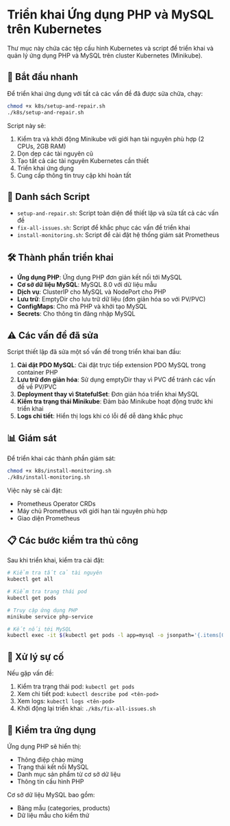 # Triển khai Ứng dụng PHP và MySQL trên Kubernetes

Thư mục này chứa các tệp cấu hình Kubernetes và script để triển khai và quản lý ứng dụng PHP và MySQL trên cluster Kubernetes (Minikube).

## 🚀 Bắt đầu nhanh

Để triển khai ứng dụng với tất cả các vấn đề đã được sửa chữa, chạy:

```bash
chmod +x k8s/setup-and-repair.sh
./k8s/setup-and-repair.sh
```

Script này sẽ:
1. Kiểm tra và khởi động Minikube với giới hạn tài nguyên phù hợp (2 CPUs, 2GB RAM)
2. Dọn dẹp các tài nguyên cũ
3. Tạo tất cả các tài nguyên Kubernetes cần thiết
4. Triển khai ứng dụng
5. Cung cấp thông tin truy cập khi hoàn tất

## 📁 Danh sách Script

- `setup-and-repair.sh`: Script toàn diện để thiết lập và sửa tất cả các vấn đề
- `fix-all-issues.sh`: Script để khắc phục các vấn đề triển khai
- `install-monitoring.sh`: Script để cài đặt hệ thống giám sát Prometheus

## 🛠️ Thành phần triển khai

- **Ứng dụng PHP**: Ứng dụng PHP đơn giản kết nối tới MySQL
- **Cơ sở dữ liệu MySQL**: MySQL 8.0 với dữ liệu mẫu
- **Dịch vụ**: ClusterIP cho MySQL và NodePort cho PHP
- **Lưu trữ**: EmptyDir cho lưu trữ dữ liệu (đơn giản hóa so với PV/PVC)
- **ConfigMaps**: Cho mã PHP và khởi tạo MySQL
- **Secrets**: Cho thông tin đăng nhập MySQL

## ⚠️ Các vấn đề đã sửa

Script thiết lập đã sửa một số vấn đề trong triển khai ban đầu:

1. **Cài đặt PDO MySQL**: Cài đặt trực tiếp extension PDO MySQL trong container PHP
2. **Lưu trữ đơn giản hóa**: Sử dụng emptyDir thay vì PVC để tránh các vấn đề về PV/PVC
3. **Deployment thay vì StatefulSet**: Đơn giản hóa triển khai MySQL
4. **Kiểm tra trạng thái Minikube**: Đảm bảo Minikube hoạt động trước khi triển khai
5. **Logs chi tiết**: Hiển thị logs khi có lỗi để dễ dàng khắc phục

## 📊 Giám sát

Để triển khai các thành phần giám sát:

```bash
chmod +x k8s/install-monitoring.sh
./k8s/install-monitoring.sh
```

Việc này sẽ cài đặt:
- Prometheus Operator CRDs
- Máy chủ Prometheus với giới hạn tài nguyên phù hợp
- Giao diện Prometheus

## 📋 Các bước kiểm tra thủ công

Sau khi triển khai, kiểm tra cài đặt:

```bash
# Kiểm tra tất cả tài nguyên
kubectl get all

# Kiểm tra trạng thái pod
kubectl get pods

# Truy cập ứng dụng PHP
minikube service php-service

# Kết nối tới MySQL
kubectl exec -it $(kubectl get pods -l app=mysql -o jsonpath='{.items[0].metadata.name}') -- mysql -uroot -prootpassword
```

## 🔄 Xử lý sự cố

Nếu gặp vấn đề:

1. Kiểm tra trạng thái pod: `kubectl get pods`
2. Xem chi tiết pod: `kubectl describe pod <tên-pod>`
3. Xem logs: `kubectl logs <tên-pod>`
4. Khởi động lại triển khai: `./k8s/fix-all-issues.sh`

## 🧪 Kiểm tra ứng dụng

Ứng dụng PHP sẽ hiển thị:
- Thông điệp chào mừng
- Trạng thái kết nối MySQL
- Danh mục sản phẩm từ cơ sở dữ liệu
- Thông tin cấu hình PHP

Cơ sở dữ liệu MySQL bao gồm:
- Bảng mẫu (categories, products)
- Dữ liệu mẫu cho kiểm thử 